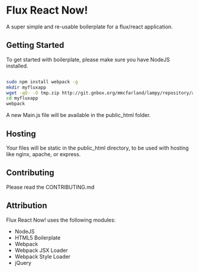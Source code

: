 # Flux React Now!

A super simple and re-usable boilerplate for a flux/react application.

## Getting Started

To get started with boilerplate, please make sure you have NodeJS installed.  

```bash

sudo npm install webpack -g
mkdir myfluxapp
wget -qO- -O tmp.zip http://git.gnbox.org/mmcfarland/lampy/repository/archive.zip?ref=master && unzip tmp.zip -d myfluxapp && rm tmp.zip
cd myfluxapp
webpack
```

A new Main.js file will be available in the public_html folder.

## Hosting

Your files will be static in the public_html directory, to be used with hosting like nginx, apache, or express.

## Contributing

Please read the CONTRIBUTING.md

## Attribution

Flux React Now! uses the following modules:

* NodeJS 
* HTML5 Boilerplate
* Webpack
* Webpack JSX Loader
* Webpack Style Loader
* jQuery